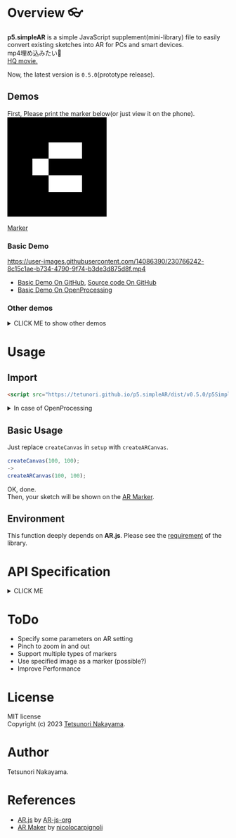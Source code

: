 # Overview 👓

**p5.simpleAR** is a simple JavaScript supplement(mini-library) file to easily convert existing sketches into AR for PCs and smart devices.  
mp4埋め込みたい🌟  
[HQ movie.](https://www.youtube.com/watch?v=?????)

Now, the latest version is `0.5.0`(prototype release).  

## Demos
First, Please print the marker below(or just view it on the phone).  
<img src="./images/6.png" alt="Maker" width="226px"> 

[Marker](https://github.com/nicolocarpignoli/artoolkit-barcode-markers-collection/blob/master/3x3/6.png)

### Basic Demo

https://user-images.githubusercontent.com/14086390/230766242-8c15c1ae-b734-4790-9f74-b3de3d875d8f.mp4

- [Basic Demo On GitHub](https://tetunori.github.io/p5.simpleAR/sample/basic/index.html), [Source code On GitHub](https://github.com/tetunori/p5.simpleAR/tree/main/sample/basic/)
- [Basic Demo On OpenProcessing](https://openprocessing.org/sketch/1891727)

### Other demos
<details><summary>CLICK ME to show other demos</summary>

#### Standard samples
##### [221105a on WebAR](https://openprocessing.org/sketch/1891678)  

https://user-images.githubusercontent.com/14086390/230766268-0836fc4d-a050-4c94-8485-4c8a0a1a8cb2.mp4

Original sketch by [@takawo](https://twitter.com/takawo)  

##### [Nagumo on WebAR](https://openprocessing.org/sketch/1891684)  

https://user-images.githubusercontent.com/14086390/230766284-756c01a2-37f0-4f53-955d-d511d16ac827.mp4

Original sketch by [@deconbatch](https://twitter.com/deconbatch)  

#### Transparent background
##### [Generativemasks on WebAR](https://openprocessing.org/sketch/1891862)

<img src="./images/Generativemasks.png" alt="Transparent background Demo" width="640px"><br>
[Generativemasks](https://generativemasks.io/) by [@takawo](https://twitter.com/takawo), [Garg library](https://jp.deconbatch.com/2021/10/garg.html) by [@deconbatch](https://twitter.com/deconbatch)

#### Non-square canvas(800*80)
##### [Game of Life on WebAR](https://openprocessing.org/sketch/1891716)  

https://user-images.githubusercontent.com/14086390/230766289-28826124-1bbd-400a-bdb7-07e176d5e0d0.mp4

</details>

# Usage
## Import
```html 
<script src="https://tetunori.github.io/p5.simpleAR/dist/v0.5.0/p5SimpleAR.js"></script>
```
<details><summary>In case of OpenProcessing</summary>
<img src="./images/openprocessing-addlib.png" alt="Add library in OpenProcessing" width="480px"> 
</details>


## Basic Usage
Just replace `createCanvas` in `setup` with `createARCanvas`.

```javascript
createCanvas(100, 100);
->
createARCanvas(100, 100);
```
OK, done.  
Then, your sketch will be shown on the [AR Marker](https://github.com/nicolocarpignoli/artoolkit-barcode-markers-collection/blob/master/3x3/6.png).

## Environment 
This function deeply depends on **AR.js**. Please see the [requirement](https://ar-js-org.github.io/AR.js-Docs/#requirements) of the library. 

# API Specification
<details><summary>CLICK ME</summary>
<p>

## createARCanvas
```javascript
createARCanvas(w, h, [renderer], [params])
```
Replace `createCanvas` in `setup` with this function.  
So, basically, this has same parameters as `createCanvas`.  
> **Warning**  
> AR function does not work well in `WEBGL` mode...

`params` is original `Object` parameters for p5.simpleAR.  
Members:
|  name  |  note  |
| ---- | ---- |
|  `scale`   | `Number`: Scale of sketch. Marker size is defined as `1`. Default value is `3`. |

```javascript
// Call like this
// createCanvas(100, 200);
createARCanvas(100, 200, P2D, {scale: 5});
```

</p>
</details>

# ToDo
- Specify some parameters on AR setting
- Pinch to zoom in and out
- Support multiple types of markers
- Use specified image as a marker (possible?)
- Improve Performance 

# License
MIT license  
Copyright (c) 2023 [Tetsunori Nakayama](https://twitter.com/tetunori_lego).

# Author
Tetsunori Nakayama.

# References
- [AR.js](https://ar-js-org.github.io/AR.js-Docs/) by [AR-js-org](https://github.com/AR-js-org)
- [AR Maker](https://github.com/nicolocarpignoli/artoolkit-barcode-markers-collection) by [nicolocarpignoli](https://github.com/nicolocarpignoli)

